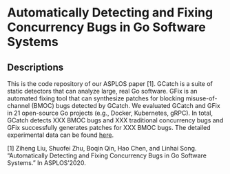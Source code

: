 # Automatically Detecting and Fixing Concurrency Bugs in Go Software Systems

## Descriptions

This is the code repository of our ASPLOS paper [1]. GCatch is a suite of static detectors that can analyze large, real Go software. GFix is an automated fixing tool that can synthesize patches for blocking misuse-of-channel (BMOC) bugs detected by GCatch. We evaluated GCatch and GFix in 21 open-source Go projects (e.g., Docker, Kubernetes, gRPC). In total, GCatch detects XXX BMOC bugs and XXX traditional concurrency bugs and GFix successfully generates patches for XXX BMOC bugs. The detailed experimental data can be found [here](https://docs.google.com/spreadsheets/d/1mDxB6IRxrTodF9CrmpUu72E6673y5s9BkjKuTjtx1qc/edit#gid=1005528908). 


[1] Ziheng Liu, Shuofei Zhu, Boqin Qin, Hao Chen, and Linhai Song. “Automatically Detecting and Fixing Concurrency Bugs in Go Software Systems.” In ASPLOS’2020. 

